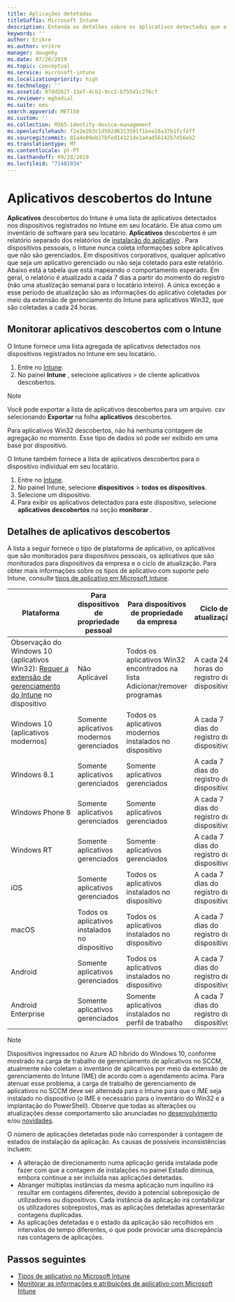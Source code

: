 ```yaml
---
title: Aplicações detetadas
titleSuffix: Microsoft Intune
description: Entenda os detalhes sobre os aplicativos detectados que o Intune encontrou em um dispositivo.
keywords: ''
author: Erikre
ms.author: erikre
manager: dougeby
ms.date: 07/26/2019
ms.topic: conceptual
ms.service: microsoft-intune
ms.localizationpriority: high
ms.technology: ''
ms.assetid: 07dd262f-13e7-4cb2-9cc2-b755d1c276cf
ms.reviewer: mghadial
ms.suite: ems
search.appverid: MET150
ms.custom: ''
ms.collection: M365-identity-device-management
ms.openlocfilehash: f2e2e203c1d592d6313591f1bea18a37b1fcfeff
ms.sourcegitcommit: 01a4e09eb27bfed14121de1a4ad56142b7d56eb2
ms.translationtype: MT
ms.contentlocale: pt-PT
ms.lasthandoff: 09/28/2019
ms.locfileid: "71481934"
---
```

# <a name="intune-discovered-apps"></a>Aplicativos descobertos do Intune

**Aplicativos** descobertos do Intune é uma lista de aplicativos detectados nos dispositivos registrados no Intune em seu locatário. Ele atua como um inventário de software para seu locatário. **Aplicativos** descobertos é um relatório separado dos relatórios de [instalação do aplicativo](apps-monitor.md) . Para dispositivos pessoais, o Intune nunca coleta informações sobre aplicativos que não são gerenciados. Em dispositivos corporativos, qualquer aplicativo que seja um aplicativo gerenciado ou não seja coletado para este relatório. Abaixo está a tabela que está mapeando o comportamento esperado. Em geral, o relatório é atualizado a cada 7 dias a partir do momento do registro (não uma atualização semanal para o locatário inteiro). A única exceção a esse período de atualização são as informações do aplicativo coletadas por meio da extensão de gerenciamento do Intune para aplicativos Win32, que são coletadas a cada 24 horas.

## <a name="monitor-discovered-apps-with-intune"></a>Monitorar aplicativos descobertos com o Intune

O Intune fornece uma lista agregada de aplicativos detectados nos dispositivos registrados no Intune em seu locatário.

1. Entre no [Intune](https://go.microsoft.com/fwlink/?linkid=2090973).
2. No painel **Intune** , selecione aplicativos > de cliente aplicativos descobertos.

>[!NOTE]
>Você pode exportar a lista de aplicativos descobertos para um arquivo. csv selecionando **Exportar** na folha **aplicativos** descobertos.
>
>Para aplicativos Win32 descobertos, não há nenhuma contagem de agregação no momento. Esse tipo de dados só pode ser exibido em uma base por dispositivo.

O Intune também fornece a lista de aplicativos descobertos para o dispositivo individual em seu locatário. 

1. Entre no [Intune](https://go.microsoft.com/fwlink/?linkid=2090973).
2. No painel Intune, selecione **dispositivos** > **todos os dispositivos**.
3. Selecione um dispositivo.
4. Para exibir os aplicativos detectados para este dispositivo, selecione **aplicativos descobertos** na seção **monitorar** . 

## <a name="details-of-discovered-apps"></a>Detalhes de aplicativos descobertos

A lista a seguir fornece o tipo de plataforma de aplicativo, os aplicativos que são monitorados para dispositivos pessoais, os aplicativos que são monitorados para dispositivos da empresa e o ciclo de atualização. Para obter mais informações sobre os tipos de aplicativo com suporte pelo Intune, consulte [tipos de aplicativo em Microsoft Intune](apps-add.md#app-types-in-microsoft-intune).

| Plataforma | Para dispositivos de propriedade pessoal | Para dispositivos de propriedade da empresa | Ciclo de atualização |
|------------------------------------------------------------------------|----------------------------------|--------------------------------------------------|---------------------------------------|
| Observação do Windows 10 (aplicativos Win32): [Requer a extensão de gerenciamento do Intune](intune-management-extension.md) no dispositivo | Não Aplicável | Todos os aplicativos Win32 encontrados na lista Adicionar/remover programas | A cada 24 horas do registro do dispositivo |
| Windows 10 (aplicativos modernos) | Somente aplicativos modernos gerenciados | Todos os aplicativos modernos instalados no dispositivo | A cada 7 dias do registro do dispositivo |
| Windows 8.1 | Somente aplicativos gerenciados | Somente aplicativos gerenciados | A cada 7 dias do registro do dispositivo |
| Windows Phone 8 | Somente aplicativos gerenciados | Somente aplicativos gerenciados | A cada 7 dias do registro do dispositivo |
| Windows RT | Somente aplicativos gerenciados | Somente aplicativos gerenciados | A cada 7 dias do registro do dispositivo |
| iOS | Somente aplicativos gerenciados | Todos os aplicativos instalados no dispositivo | A cada 7 dias do registro do dispositivo |
| macOS | Todos os aplicativos instalados no dispositivo | Todos os aplicativos instalados no dispositivo | A cada 7 dias do registro do dispositivo |
| Android | Somente aplicativos gerenciados | Todos os aplicativos instalados no dispositivo | A cada 7 dias do registro do dispositivo |
| Android Enterprise | Somente aplicativos gerenciados | Somente aplicativos instalados no perfil de trabalho | A cada 7 dias do registro do dispositivo |

> [!NOTE]
> Dispositivos ingressados no Azure AD híbrido do Windows 10, conforme mostrado na carga de trabalho de gerenciamento de aplicativos no SCCM, atualmente não coletam o inventário de aplicativos por meio da extensão de gerenciamento do Intune (IME) de acordo com o agendamento acima. Para atenuar esse problema, a carga de trabalho de gerenciamento de aplicativos no SCCM deve ser alternada para o Intune para que o IME seja instalado no dispositivo (o IME é necessário para o inventário do Win32 e a implantação do PowerShell). Observe que todas as alterações ou atualizações desse comportamento são anunciadas no [desenvolvimento](in-development.md) e/ou [novidades](whats-new.md).

O número de aplicações detetadas pode não corresponder à contagem de estados de instalação da aplicação. As causas de possíveis inconsistências incluem:
- A alteração de direcionamento numa aplicação gerida instalada pode fazer com que a contagem de instalações no painel Estado diminua, embora continue a ser incluída nas aplicações detetadas.
- Abranger múltiplas instâncias da mesma aplicação num inquilino irá resultar em contagens diferentes, devido à potencial sobreposição de utilizadores ou dispositivos. Cada instância da aplicação irá contabilizar os utilizadores sobrepostos, mas as aplicações detetadas apresentarão contagens duplicadas.
- As aplicações detetadas e o estado da aplicação são recolhidos em intervalos de tempo diferentes, o que pode provocar uma discrepância nas contagens de aplicações.

## <a name="next-steps"></a>Passos seguintes

- [Tipos de aplicativo no Microsoft Intune](apps-add.md#app-types-in-microsoft-intune)
- [Monitorar as informações e atribuições de aplicativo com Microsoft Intune](apps-monitor.md)
